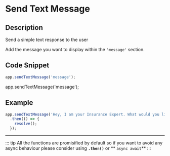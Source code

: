 # Send Text Message

## Description

Send a simple text response to the user

Add the message you want to display within the `'message'` section.

## Code Snippet

```js
app.sendTextMessage('message');
```

<CodeCopy>
app.sendTextMessage('message');
</CodeCopy>

## Example

<!-- prettier-ignore -->
```js
app.sendTextMessage('Hey, I am your Insurance Expert. What would you like to know')
  .then(() => {
    resolve();
  });
```

---

::: tip
All the functions are promisified by default so if you want to avoid any async behaviour please consider using **`.then()`** or ** `async await`**
:::
